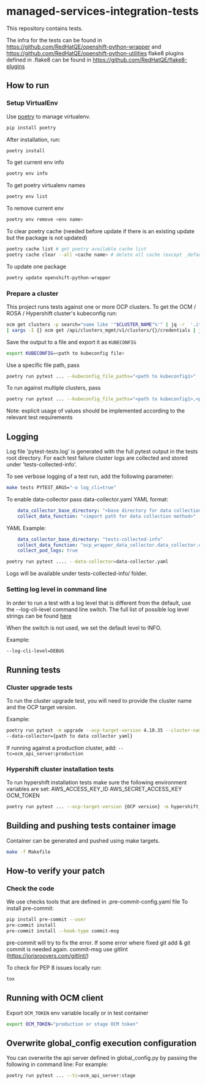 # managed-services-integration-tests

This repository contains tests.

The infra for the tests can be found in <https://github.com/RedHatQE/openshift-python-wrapper> and <https://github.com/RedHatQE/openshift-python-utilities>
flake8 plugins defined in .flake8 can be found in <https://github.com/RedHatQE/flake8-plugins>

## How to run

### Setup VirtualEnv

Use [poetry](https://python-poetry.org/docs/) to manage virtualenv.

```bash
pip install poetry
```

After installation, run:

```bash
poetry install
```

To get current env info

```bash
poetry env info
```

To get poetry virtualenv names

```bash
poetry env list
```

To remove current env

```bash
poetry env remove <env name>
```

To clear poetry cache (needed before update if there is an existing update but the package is not updated)

```bash
poetry cache list # get poetry available cache list
poetry cache clear --all <cache name> # delete all cache (except _default_cache)
```

To update one package

```bash
poetry update openshift-python-wrapper
```

### Prepare a cluster

This project runs tests against one or more OCP clusters.
To get the OCM / ROSA / Hypershift cluster's kubeconfig run:

```bash
ocm get clusters -p search="name like '"$CLUSTER_NAME"%'" | jq -r  '.items | .[] | .id' \
| xargs -I {} ocm get /api/clusters_mgmt/v1/clusters/{}/credentials | jq -r .kubeconfig
```

Save the output to a file and export it as `KUBECONFIG`

```bash
export KUBECONFIG=<path to kubeconfig file>
```

Use a specific file path, pass

```bash
poetry run pytest ... --kubeconfig_file_paths="<path to kubeconfig1>"
```

To run against multiple clusters, pass

```bash
poetry run pytest ... --kubeconfig_file_paths="<path to kubeconfig1>,<path to kubeconfig2>"
```

Note: explicit usage of values should be implemented according to the relevant test requirements

## Logging

Log file 'pytest-tests.log' is generated with the full pytest output in the tests root directory.
For each test failure cluster logs are collected and stored under 'tests-collected-info'.

To see verbose logging of a test run, add the following parameter:

```bash
make tests PYTEST_ARGS="-o log_cli=true"
```

To enable data-collector pass data-collector.yaml
YAML format:

```yaml
    data_collector_base_directory: "<base directory for data collection>"
    collect_data_function: "<import path for data collection method>"
```

YAML Example:

```yaml
    data_collector_base_directory: "tests-collected-info"
    collect_data_function: "ocp_wrapper_data_collector.data_collector.collect_data"
    collect_pod_logs: true
```

```bash
poetry run pytest .... --data-collector=data-collector.yaml
```

Logs will be available under tests-collected-info/ folder.

### Setting log level in command line

In order to run a test with a log level that is different from the default,
use the --log-cli-level command line switch.
The full list of possible log level strings can be found [here](https://docs.python.org/3/library/logging.html#logging-levels)

When the switch is not used, we set the default level to INFO.

Example:

```bash
--log-cli-level=DEBUG
````

## Running tests

### Cluster upgrade tests

To run the cluster upgrade test, you will need to provide the cluster name and the OCP target version.

Example:

```bash
poetry run pytest -m upgrade --ocp-target-version 4.10.35 --cluster-name {cluster name} \
--data-collector={path to data collector yaml}
```

If running against a production cluster, add: `--tc=ocm_api_server:production`

### Hypershift cluster installation tests

To run hypershift installation tests make sure the following environment variables are set:
AWS_ACCESS_KEY_ID
AWS_SECRET_ACCESS_KEY
OCM_TOKEN

```bash
poetry run pytest ... --ocp-target-version {OCP version} -m hypershift_install
```

## Building and pushing tests container image

Container can be generated and pushed using make targets.

```bash
make -f Makefile
```

## How-to verify your patch

### Check the code

We use checks tools that are defined in .pre-commit-config.yaml file
To install pre-commit:

```bash
pip install pre-commit --user
pre-commit install
pre-commit install --hook-type commit-msg
```

pre-commit will try to fix the error.
If some error where fixed git add & git commit is needed again.
commit-msg use gitlint (<https://jorisroovers.com/gitlint/>)

To check for PEP 8 issues locally run:

```bash
tox
```

## Running with OCM client

Export `OCM_TOKEN` env variable locally or in test container

```bash
export OCM_TOKEN="production or stage OCM token"
```

## Overwrite global_config execution configuration

You can overwrite the api server defined in global_config.py by passing the following in command line:
For example:

```bash
poetry run pytest ... --tc=ocm_api_server:stage
```
